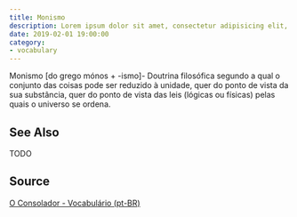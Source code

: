 ```yaml
---
title: Monismo
description: Lorem ipsum dolor sit amet, consectetur adipisicing elit, sed do eiusmod tempor incididunt ut labore et dolore magna aliqua.  TODO
date: 2019-02-01 19:00:00
category:
- vocabulary
---
```


Monismo [do grego mónos + -ismo]- Doutrina filosófica segundo a qual o conjunto das coisas pode ser reduzido à unidade, quer do ponto de vista da sua substância, quer do ponto de vista das leis (lógicas ou físicas) pelas quais o universo se ordena.


## See Also
TODO

## Source
[O Consolador - Vocabulário (pt-BR)](http://www.oconsolador.com.br/linkfixo/vocabulario/principal.html)
